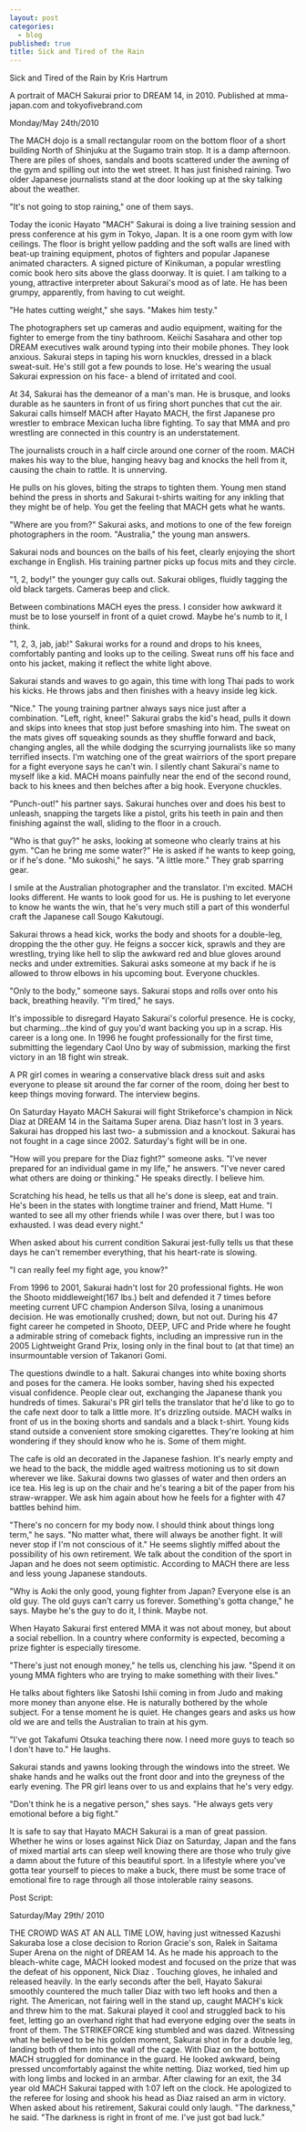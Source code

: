 ```yaml
---
layout: post
categories:
  - blog
published: true
title: Sick and Tired of the Rain
---
```


Sick and Tired of the Rain by Kris Hartrum

A portrait of MACH Sakurai prior to DREAM 14, in 2010.
Published at mma-japan.com and tokyofivebrand.com

Monday/May 24th/2010

The MACH dojo is a small rectangular room on the bottom floor of a short building North of Shinjuku at the Sugamo train stop. It is a damp afternoon. There are piles of shoes, sandals and boots scattered under the awning of the gym and spilling out into the wet street. It has just finished raining. Two older Japanese journalists stand at the door looking up at the sky talking about the weather. 

"It's not going to stop raining," one of them says.    

Today the iconic Hayato "MACH" Sakurai is doing a live training session and press conference at his gym in Tokyo, Japan. It is a one room gym with low ceilings. The floor is bright yellow padding and the soft walls are lined with beat-up training equipment, photos of fighters and popular Japanese animated characters. A signed picture of Kinikuman, a popular wrestling comic book hero sits above the glass doorway. It is quiet. I am talking to a young, attractive interpreter about Sakurai's mood as of late. He has been grumpy, apparently, from having to cut weight.

"He hates cutting weight," she says. "Makes him testy."  

The photographers set up cameras and audio equipment, waiting for the fighter to emerge from the tiny bathroom. Keiichi Sasahara and other top DREAM executives walk around typing into their mobile phones. They look anxious.
 Sakurai steps in taping his worn knuckles, dressed in a black sweat-suit. He's still got a few pounds to lose. He's wearing the usual Sakurai expression on his face- a blend of irritated and cool.

At 34, Sakurai has the demeanor of a man's man. He is brusque, and looks durable as he saunters in front of us firing short punches that cut the air. Sakurai calls himself MACH after Hayato MACH, the first Japanese pro wrestler to embrace Mexican lucha libre fighting. To say that MMA and pro wrestling are connected in this country is an understatement.

The journalists crouch in a half circle around one corner of the room. MACH makes his way to the blue, hanging heavy bag and knocks the hell from it, causing the chain to rattle. It is unnerving.

He pulls on his gloves, biting the straps to tighten them. Young men stand behind the press in shorts and Sakurai t-shirts waiting for any inkling that they might be of help. You get the feeling that MACH gets what he wants. 

"Where are you from?" Sakurai asks, and motions to one of the few foreign photographers in the room.
"Australia," the young man answers.

Sakurai nods and bounces on the balls of his feet, clearly enjoying the short exchange in English. His training partner picks up focus mits and they circle.

"1, 2, body!" the younger guy calls out. Sakurai obliges, fluidly tagging the old black targets. Cameras beep and click. 

Between combinations MACH eyes the press. I consider how awkward it must be to lose yourself in front of a quiet crowd. Maybe he's numb to it, I think.

"1, 2, 3, jab, jab!" Sakurai works for a round and drops to his knees, comfortably panting and looks up to the ceiling. Sweat runs off his face and onto his jacket, making it reflect the white light above.

Sakurai stands and waves to go again, this time with long Thai pads to work his kicks. He throws jabs and then finishes with a heavy inside leg kick. 

"Nice." The young training partner always says nice just after a combination.
"Left, right, knee!" Sakurai grabs the kid's head, pulls it down and skips into knees that stop just before smashing into him. The sweat on the mats gives off squeaking sounds as they shuffle forward and back, changing angles, all the while dodging the scurrying journalists like so many terrified insects. I'm watching one of the great wairriors of the sport prepare for a fight everyone says he can't win. I silently chant Sakurai's name to myself like a kid. 
MACH moans painfully near the end of the second round, back to his knees and then belches after a big hook. Everyone chuckles.

"Punch-out!" his partner says. Sakurai hunches over and does his best to unleash, snapping the targets like a pistol, grits his teeth in pain and then finishing against the wall, sliding to the floor in a crouch.

"Who is that guy?" he asks, looking at someone who clearly trains at his gym. "Can he bring me some water?"
He is asked if he wants to keep going, or if he's done.
"Mo sukoshi," he says. "A little more." They grab sparring gear.

I smile at the Australian photographer and the translator. I'm excited. MACH looks different. He wants to look good for us. He is pushing to let everyone to know he wants the win, that he's very much still a part of this wonderful craft the Japanese call Sougo Kakutougi.

Sakurai throws a head kick, works the body and shoots for a double-leg, dropping the the other guy. He feigns a soccer kick, sprawls and they are wrestling, trying like hell to slip the awkward red and blue gloves around necks and under extremities. Sakurai asks someone at my back if he is allowed to throw elbows in his upcoming bout. Everyone chuckles.

"Only to the body," someone says.
Sakurai stops and rolls over onto his back, breathing heavily. 
"I'm tired," he says.

It's impossible to disregard Hayato Sakurai's colorful presence. He is cocky, but charming...the kind of guy you'd want backing you up in a scrap. His career is a long one. In 1996 he fought professionally for the first time, submitting the legendary Caol Uno by way of submission, marking the first victory in an 18 fight win streak.

A PR girl comes in wearing a conservative black dress suit and asks everyone to please sit around the far corner of the room, doing her best to keep things moving forward. The interview begins. 

On Saturday Hayato MACH Sakurai will fight Strikeforce's champion in Nick Diaz at DREAM 14 in the Saitama Super arena. Diaz hasn't lost in 3 years. Sakurai has dropped his last two- a submission and a knockout. Sakurai has not fought in a cage since 2002. Saturday's fight will be in one.

"How will you prepare for the Diaz fight?" someone asks.
"I've never prepared for an individual game in my life," he answers. "I've never cared what others are doing or thinking." He speaks directly. I believe him.

Scratching his head, he tells us that all he's done is sleep, eat and train. He's been in the states with longtime trainer and friend, Matt Hume.
"I wanted to see all my other friends while I was over there, but I was too exhausted. I was dead every night." 

When asked about his current condition Sakurai jest-fully tells us that these days he can't remember everything, that his heart-rate is slowing.

"I can really feel my fight age, you know?" 

From 1996 to 2001, Sakurai hadn't lost for 20 professional fights. He won the Shooto middleweight(167 lbs.) belt and defended it 7 times before meeting current UFC champion Anderson Silva, losing a unanimous decision. He was emotionally crushed; down, but not out. During his 47 fight career he competed in Shooto, DEEP, UFC and Pride where he fought a admirable string of comeback fights, including an impressive run in the 2005 Lightweight Grand Prix, losing only in the final bout to (at that time) an insurmountable version of Takanori Gomi. 
	
The questions dwindle to a halt. Sakurai changes into white boxing shorts and poses for the camera. He looks somber, having shed his expected visual confidence. People clear out, exchanging the Japanese thank you hundreds of times. Sakurai's PR girl tells the translator that he'd like to go to the cafe next door to talk a little more. It's drizzling outside. MACH walks in front of us in the boxing shorts and sandals and a black t-shirt. Young kids stand outside a convenient store smoking cigarettes. They're looking at him wondering if they should know who he is. Some of them might.    

The cafe is old an decorated in the Japanese fashion. It's nearly empty and we head to the back, the middle aged waitress motioning us to sit down wherever we like. Sakurai downs two glasses of water and then orders an ice tea. His leg is up on the chair and he's tearing a bit of the paper from his straw-wrapper. We ask him again about how he feels for a fighter with 47 battles behind him. 

"There's no concern for my body now. I should think about things long term," he says. "No matter what, there will always be another fight. It will never stop if I'm not conscious of it." He seems slightly miffed about the possibility of his own retirement. We talk about the condition of the sport in Japan and he does not seem optimistic. According to MACH there are less and less young Japanese standouts. 

"Why is Aoki the only good, young fighter from Japan? Everyone else is an old guy. The old guys can't carry us forever. Something's gotta change," he says. Maybe he's the guy to do it, I think. Maybe not. 
	
When Hayato Sakurai first entered MMA it was not about money, but about a social rebellion. In a country where conformity is expected, becoming a prize fighter is especially tiresome. 

"There's just not enough money," he tells us, clenching his jaw.
"Spend it on young MMA fighters who are trying to make something with their lives." 
	
He talks about fighters like Satoshi Ishii coming in from Judo and making more money than anyone else. He is naturally bothered by the whole subject. For a tense moment he is quiet. He changes gears and asks us how old we are and tells the Australian to train at his gym. 

"I've got Takafumi Otsuka teaching there now. I need more guys to teach so I don't have to." He laughs. 

Sakurai stands and yawns looking through the windows into the street. We shake hands and he walks out the front door and into the greyness of the early evening. The PR girl leans over to us and explains that he's very edgy. 

"Don't think he is a negative person," shes says. "He always gets very emotional before a big fight."

It is safe to say that Hayato MACH Sakurai is a man of great passion. Whether he wins or loses against Nick Diaz on Saturday, Japan and the fans of mixed martial arts can sleep well knowing there are those who truly give a damn about the future of this beautiful sport. In a lifestyle where you've gotta tear yourself to pieces to make a buck, there must be some trace of emotional fire to rage through all those intolerable rainy seasons. 
	
Post Script:

Saturday/May 29th/ 2010

   THE CROWD WAS AT AN ALL TIME LOW, having just witnessed Kazushi Sakuraba lose a close decision to Rorion Gracie's son, Ralek in Saitama Super Arena on the night of DREAM 14.
   As he made his approach to the bleach-white cage, MACH looked modest and focused on the prize that was the defeat of his opponent, Nick Diaz . Touching gloves, he inhaled and released heavily.
   In the early seconds after the bell, Hayato Sakurai smoothly countered the much taller Diaz with two left hooks and then a right. The American, not fairing well in the stand up, caught MACH's kick and threw him to the mat. Sakurai played it cool and struggled back to his feet, letting go an overhand right that had everyone edging over the seats in front of them. The STRIKEFORCE king stumbled and was dazed. Witnessing what he believed to be his golden moment, Sakurai shot in for a double leg, landing both of them into the wall of the cage. With Diaz on the bottom, MACH struggled for dominance in the guard. He looked awkward, being pressed uncomfortably against the white netting. Diaz worked, tied him up with long limbs and locked in an armbar.  After clawing for an exit, the 34 year old MACH Sakurai tapped with 1:07 left on the clock. He apologized to the referee for losing and shook his head as Diaz raised an arm in victory. When asked about his retirement, Sakurai could only laugh.
   "The darkness," he said. "The darkness is right in front of me. I've just got bad luck."

